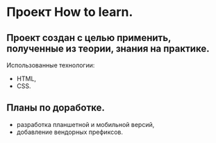 # Проект How to learn.

## Проект создан с целью применить, полученные из теории, знания на практике.
Использованные технологии:
- HTML,
- CSS.

## Планы по доработке.
* разработка планшетной и мобильной версий,
* добавление вендорных префиксов.
